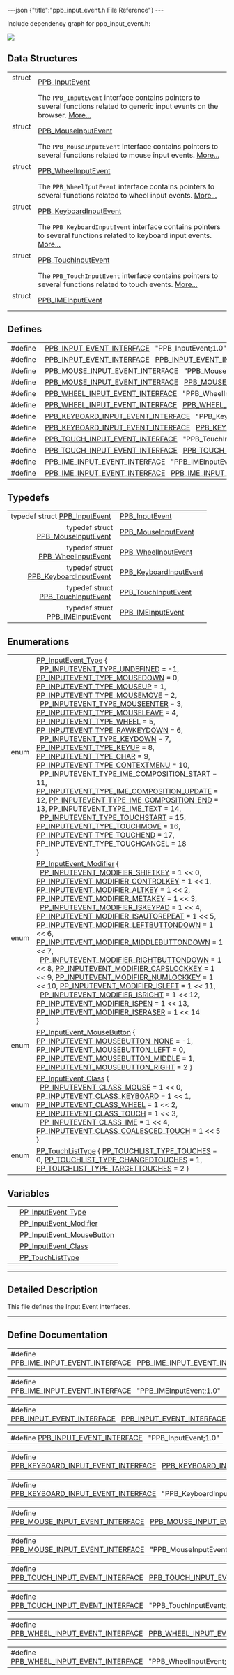 ---json {"title":"ppb_input_event.h File Reference"} ---

Include dependency graph for ppb_input_event.h:

![](/docs/native-client/pepper_beta/c/ppb__input__event_8h__incl.png)

## Data Structures

<table><tbody><tr class="odd"><td style="text-align: right;">struct  </td><td><a href="/docs/native-client/pepper_beta/c/struct_p_p_b___input_event__1__0/" class="el">PPB_InputEvent</a></td></tr><tr class="even"><td style="text-align: right;"> </td><td>The <code>PPB_InputEvent</code> interface contains pointers to several functions related to generic input events on the browser. <a href="/docs/native-client/pepper_beta/c/struct_p_p_b___input_event__1__0#details">More...</a><br />
</td></tr><tr class="odd"><td style="text-align: right;">struct  </td><td><a href="/docs/native-client/pepper_beta/c/struct_p_p_b___mouse_input_event__1__1/" class="el">PPB_MouseInputEvent</a></td></tr><tr class="even"><td style="text-align: right;"> </td><td>The <code>PPB_MouseInputEvent</code> interface contains pointers to several functions related to mouse input events. <a href="/docs/native-client/pepper_beta/c/struct_p_p_b___mouse_input_event__1__1#details">More...</a><br />
</td></tr><tr class="odd"><td style="text-align: right;">struct  </td><td><a href="/docs/native-client/pepper_beta/c/struct_p_p_b___wheel_input_event__1__0/" class="el">PPB_WheelInputEvent</a></td></tr><tr class="even"><td style="text-align: right;"> </td><td>The <code>PPB_WheelIputEvent</code> interface contains pointers to several functions related to wheel input events. <a href="/docs/native-client/pepper_beta/c/struct_p_p_b___wheel_input_event__1__0#details">More...</a><br />
</td></tr><tr class="odd"><td style="text-align: right;">struct  </td><td><a href="/docs/native-client/pepper_beta/c/struct_p_p_b___keyboard_input_event__1__2/" class="el">PPB_KeyboardInputEvent</a></td></tr><tr class="even"><td style="text-align: right;"> </td><td>The <code>PPB_KeyboardInputEvent</code> interface contains pointers to several functions related to keyboard input events. <a href="/docs/native-client/pepper_beta/c/struct_p_p_b___keyboard_input_event__1__2#details">More...</a><br />
</td></tr><tr class="odd"><td style="text-align: right;">struct  </td><td><a href="/docs/native-client/pepper_beta/c/struct_p_p_b___touch_input_event__1__0/" class="el">PPB_TouchInputEvent</a></td></tr><tr class="even"><td style="text-align: right;"> </td><td>The <code>PPB_TouchInputEvent</code> interface contains pointers to several functions related to touch events. <a href="/docs/native-client/pepper_beta/c/struct_p_p_b___touch_input_event__1__0#details">More...</a><br />
</td></tr><tr class="odd"><td style="text-align: right;">struct  </td><td><a href="/docs/native-client/pepper_beta/c/struct_p_p_b___i_m_e_input_event__1__0/" class="el">PPB_IMEInputEvent</a></td></tr></tbody></table>

## Defines

<table><tbody><tr class="odd"><td style="text-align: right;">#define </td><td><a href="/docs/native-client/pepper_beta/c/ppb__input__event_8h#af4e5b597aea9864e7d9aa81c71e781d2" class="el">PPB_INPUT_EVENT_INTERFACE</a>   "PPB_InputEvent;1.0"</td></tr><tr class="even"><td style="text-align: right;">#define </td><td><a href="/docs/native-client/pepper_beta/c/ppb__input__event_8h#a40fd5bca277483a37c2713b8961b5117" class="el">PPB_INPUT_EVENT_INTERFACE</a>   <a href="/docs/native-client/pepper_beta/c/ppb__input__event_8h#af4e5b597aea9864e7d9aa81c71e781d2" class="el">PPB_INPUT_EVENT_INTERFACE</a></td></tr><tr class="odd"><td style="text-align: right;">#define </td><td><a href="/docs/native-client/pepper_beta/c/ppb__input__event_8h#a9887382b4700999b639a2f2de497e104" class="el">PPB_MOUSE_INPUT_EVENT_INTERFACE</a>   "PPB_MouseInputEvent;1.1"</td></tr><tr class="even"><td style="text-align: right;">#define </td><td><a href="/docs/native-client/pepper_beta/c/ppb__input__event_8h#a761fcf6df555946b6c2e1a0b6cd01c5e" class="el">PPB_MOUSE_INPUT_EVENT_INTERFACE</a>   <a href="/docs/native-client/pepper_beta/c/ppb__input__event_8h#a9887382b4700999b639a2f2de497e104" class="el">PPB_MOUSE_INPUT_EVENT_INTERFACE</a></td></tr><tr class="odd"><td style="text-align: right;">#define </td><td><a href="/docs/native-client/pepper_beta/c/ppb__input__event_8h#a0a7bcd124b8e7677b629b236eabfb563" class="el">PPB_WHEEL_INPUT_EVENT_INTERFACE</a>   "PPB_WheelInputEvent;1.0"</td></tr><tr class="even"><td style="text-align: right;">#define </td><td><a href="/docs/native-client/pepper_beta/c/ppb__input__event_8h#a2e592782e919e590dd393d421af8850f" class="el">PPB_WHEEL_INPUT_EVENT_INTERFACE</a>   <a href="/docs/native-client/pepper_beta/c/ppb__input__event_8h#a0a7bcd124b8e7677b629b236eabfb563" class="el">PPB_WHEEL_INPUT_EVENT_INTERFACE</a></td></tr><tr class="odd"><td style="text-align: right;">#define </td><td><a href="/docs/native-client/pepper_beta/c/ppb__input__event_8h#a48b7f516c37c910e75178f1b6bd65f48" class="el">PPB_KEYBOARD_INPUT_EVENT_INTERFACE</a>   "PPB_KeyboardInputEvent;1.2"</td></tr><tr class="even"><td style="text-align: right;">#define </td><td><a href="/docs/native-client/pepper_beta/c/ppb__input__event_8h#a969f9e171a3202249e8dfabaef33c288" class="el">PPB_KEYBOARD_INPUT_EVENT_INTERFACE</a>   <a href="/docs/native-client/pepper_beta/c/ppb__input__event_8h#a48b7f516c37c910e75178f1b6bd65f48" class="el">PPB_KEYBOARD_INPUT_EVENT_INTERFACE</a></td></tr><tr class="odd"><td style="text-align: right;">#define </td><td><a href="/docs/native-client/pepper_beta/c/ppb__input__event_8h#a36b8536215a705ecc3fd4cd366b0f975" class="el">PPB_TOUCH_INPUT_EVENT_INTERFACE</a>   "PPB_TouchInputEvent;1.0"</td></tr><tr class="even"><td style="text-align: right;">#define </td><td><a href="/docs/native-client/pepper_beta/c/ppb__input__event_8h#a9ef6ad6634a1d1912b83006862a0e57b" class="el">PPB_TOUCH_INPUT_EVENT_INTERFACE</a>   <a href="/docs/native-client/pepper_beta/c/ppb__input__event_8h#a36b8536215a705ecc3fd4cd366b0f975" class="el">PPB_TOUCH_INPUT_EVENT_INTERFACE</a></td></tr><tr class="odd"><td style="text-align: right;">#define </td><td><a href="/docs/native-client/pepper_beta/c/ppb__input__event_8h#ad911c1aed763c2f362037995ffca801a" class="el">PPB_IME_INPUT_EVENT_INTERFACE</a>   "PPB_IMEInputEvent;1.0"</td></tr><tr class="even"><td style="text-align: right;">#define </td><td><a href="/docs/native-client/pepper_beta/c/ppb__input__event_8h#ac7e4bf41f38afcb87e0a75c8f27ca33f" class="el">PPB_IME_INPUT_EVENT_INTERFACE</a>   <a href="/docs/native-client/pepper_beta/c/ppb__input__event_8h#ad911c1aed763c2f362037995ffca801a" class="el">PPB_IME_INPUT_EVENT_INTERFACE</a></td></tr></tbody></table>

## Typedefs

<table><tbody><tr class="odd"><td style="text-align: right;">typedef struct <a href="/docs/native-client/pepper_beta/c/struct_p_p_b___input_event__1__0/" class="el">PPB_InputEvent</a> </td><td><a href="/docs/native-client/pepper_beta/c/group___interfaces#gac221fa16a0d0daa0bf171a477b465396" class="el">PPB_InputEvent</a></td></tr><tr class="even"><td style="text-align: right;">typedef struct<br />
<a href="/docs/native-client/pepper_beta/c/struct_p_p_b___mouse_input_event__1__1/" class="el">PPB_MouseInputEvent</a> </td><td><a href="/docs/native-client/pepper_beta/c/group___interfaces#ga3fcedb0e992eebaf7d9b1b60aacceafc" class="el">PPB_MouseInputEvent</a></td></tr><tr class="odd"><td style="text-align: right;">typedef struct<br />
<a href="/docs/native-client/pepper_beta/c/struct_p_p_b___wheel_input_event__1__0/" class="el">PPB_WheelInputEvent</a> </td><td><a href="/docs/native-client/pepper_beta/c/group___interfaces#gaaefb7f24240d14faa56dfdba8c116889" class="el">PPB_WheelInputEvent</a></td></tr><tr class="even"><td style="text-align: right;">typedef struct<br />
<a href="/docs/native-client/pepper_beta/c/struct_p_p_b___keyboard_input_event__1__2/" class="el">PPB_KeyboardInputEvent</a> </td><td><a href="/docs/native-client/pepper_beta/c/group___interfaces#ga65db91594ac92762680dc3cdff4f14c1" class="el">PPB_KeyboardInputEvent</a></td></tr><tr class="odd"><td style="text-align: right;">typedef struct<br />
<a href="/docs/native-client/pepper_beta/c/struct_p_p_b___touch_input_event__1__0/" class="el">PPB_TouchInputEvent</a> </td><td><a href="/docs/native-client/pepper_beta/c/group___interfaces#ga3d25b1582fc1e6b94f53ecfb21422d6c" class="el">PPB_TouchInputEvent</a></td></tr><tr class="even"><td style="text-align: right;">typedef struct<br />
<a href="/docs/native-client/pepper_beta/c/struct_p_p_b___i_m_e_input_event__1__0/" class="el">PPB_IMEInputEvent</a> </td><td><a href="/docs/native-client/pepper_beta/c/group___interfaces#gaaa0c327650de77066ea8e2ec8f5589c5" class="el">PPB_IMEInputEvent</a></td></tr></tbody></table>

## Enumerations

<table><tbody><tr class="odd"><td style="text-align: right;">enum  </td><td><a href="/docs/native-client/pepper_beta/c/group___enums#gaca7296cfec99fcb6646b7144d1d6a0c5" class="el">PP_InputEvent_Type</a> {<br />
  <a href="/docs/native-client/pepper_beta/c/group___enums#ggaca7296cfec99fcb6646b7144d1d6a0c5a9b6d5489f328f0b902da4a1f5836b4cb" class="el">PP_INPUTEVENT_TYPE_UNDEFINED</a> = -1, <a href="/docs/native-client/pepper_beta/c/group___enums#ggaca7296cfec99fcb6646b7144d1d6a0c5a4309eee5fb8284b6be7c258090b21e77" class="el">PP_INPUTEVENT_TYPE_MOUSEDOWN</a> = 0, <a href="/docs/native-client/pepper_beta/c/group___enums#ggaca7296cfec99fcb6646b7144d1d6a0c5a9f0a8196670b1da0e9c3cf081329c3ca" class="el">PP_INPUTEVENT_TYPE_MOUSEUP</a> = 1, <a href="/docs/native-client/pepper_beta/c/group___enums#ggaca7296cfec99fcb6646b7144d1d6a0c5a9d3a09d7fb33663f3a7d920fd2e3208d" class="el">PP_INPUTEVENT_TYPE_MOUSEMOVE</a> = 2,<br />
  <a href="/docs/native-client/pepper_beta/c/group___enums#ggaca7296cfec99fcb6646b7144d1d6a0c5ad240947fd6d67f23b679be4806947e2a" class="el">PP_INPUTEVENT_TYPE_MOUSEENTER</a> = 3, <a href="/docs/native-client/pepper_beta/c/group___enums#ggaca7296cfec99fcb6646b7144d1d6a0c5a0870576010613081518c9c6683abd2e8" class="el">PP_INPUTEVENT_TYPE_MOUSELEAVE</a> = 4, <a href="/docs/native-client/pepper_beta/c/group___enums#ggaca7296cfec99fcb6646b7144d1d6a0c5a2eedbec689780077aa98188805a559f6" class="el">PP_INPUTEVENT_TYPE_WHEEL</a> = 5, <a href="/docs/native-client/pepper_beta/c/group___enums#ggaca7296cfec99fcb6646b7144d1d6a0c5a05c7f50eb36e606a3e5a0065b337d96c" class="el">PP_INPUTEVENT_TYPE_RAWKEYDOWN</a> = 6,<br />
  <a href="/docs/native-client/pepper_beta/c/group___enums#ggaca7296cfec99fcb6646b7144d1d6a0c5a4064a5f6ce10c7e5a0834aff7cd7e474" class="el">PP_INPUTEVENT_TYPE_KEYDOWN</a> = 7, <a href="/docs/native-client/pepper_beta/c/group___enums#ggaca7296cfec99fcb6646b7144d1d6a0c5af57c2b682b29f7b03f27519f98febdea" class="el">PP_INPUTEVENT_TYPE_KEYUP</a> = 8, <a href="/docs/native-client/pepper_beta/c/group___enums#ggaca7296cfec99fcb6646b7144d1d6a0c5a0d547efbed42c655264b96a51954e0dd" class="el">PP_INPUTEVENT_TYPE_CHAR</a> = 9, <a href="/docs/native-client/pepper_beta/c/group___enums#ggaca7296cfec99fcb6646b7144d1d6a0c5a0cf7525c015c97ded19afab9d7d9afee" class="el">PP_INPUTEVENT_TYPE_CONTEXTMENU</a> = 10,<br />
  <a href="/docs/native-client/pepper_beta/c/group___enums#ggaca7296cfec99fcb6646b7144d1d6a0c5a90668acda261e23721f3dd757f557031" class="el">PP_INPUTEVENT_TYPE_IME_COMPOSITION_START</a> = 11, <a href="/docs/native-client/pepper_beta/c/group___enums#ggaca7296cfec99fcb6646b7144d1d6a0c5a1eff5df3bb41546046f97993376607c2" class="el">PP_INPUTEVENT_TYPE_IME_COMPOSITION_UPDATE</a> = 12, <a href="/docs/native-client/pepper_beta/c/group___enums#ggaca7296cfec99fcb6646b7144d1d6a0c5a5c009302410ac6f55da4df618b2d85d5" class="el">PP_INPUTEVENT_TYPE_IME_COMPOSITION_END</a> = 13, <a href="/docs/native-client/pepper_beta/c/group___enums#ggaca7296cfec99fcb6646b7144d1d6a0c5a5826ba18e40265a7b74e4b3ae1fe3772" class="el">PP_INPUTEVENT_TYPE_IME_TEXT</a> = 14,<br />
  <a href="/docs/native-client/pepper_beta/c/group___enums#ggaca7296cfec99fcb6646b7144d1d6a0c5ac604f0e894f8f9e660d36e30db16b52d" class="el">PP_INPUTEVENT_TYPE_TOUCHSTART</a> = 15, <a href="/docs/native-client/pepper_beta/c/group___enums#ggaca7296cfec99fcb6646b7144d1d6a0c5a43888c9c671ac5973f5bcea7eabcc889" class="el">PP_INPUTEVENT_TYPE_TOUCHMOVE</a> = 16, <a href="/docs/native-client/pepper_beta/c/group___enums#ggaca7296cfec99fcb6646b7144d1d6a0c5ae1c312aafaf4caeddb1afc09e81c9655" class="el">PP_INPUTEVENT_TYPE_TOUCHEND</a> = 17, <a href="/docs/native-client/pepper_beta/c/group___enums#ggaca7296cfec99fcb6646b7144d1d6a0c5a78266e75562e546005eb8098f455ce91" class="el">PP_INPUTEVENT_TYPE_TOUCHCANCEL</a> = 18<br />
}</td></tr><tr class="even"><td style="text-align: right;">enum  </td><td><a href="/docs/native-client/pepper_beta/c/group___enums#ga21b811ac0484a214a8751aa3e1c959d9" class="el">PP_InputEvent_Modifier</a> {<br />
  <a href="/docs/native-client/pepper_beta/c/group___enums#gga21b811ac0484a214a8751aa3e1c959d9a7506fd613b0e3055b37700eddcc04c8e" class="el">PP_INPUTEVENT_MODIFIER_SHIFTKEY</a> = 1 &lt;&lt; 0, <a href="/docs/native-client/pepper_beta/c/group___enums#gga21b811ac0484a214a8751aa3e1c959d9aeb4a9ad52cbfbfab9dea7cf2429c52f7" class="el">PP_INPUTEVENT_MODIFIER_CONTROLKEY</a> = 1 &lt;&lt; 1, <a href="/docs/native-client/pepper_beta/c/group___enums#gga21b811ac0484a214a8751aa3e1c959d9ab30d756ab410e7155deef8c48568fc95" class="el">PP_INPUTEVENT_MODIFIER_ALTKEY</a> = 1 &lt;&lt; 2, <a href="/docs/native-client/pepper_beta/c/group___enums#gga21b811ac0484a214a8751aa3e1c959d9ab3b68a7fb23fa33be297b30a2d3f27d7" class="el">PP_INPUTEVENT_MODIFIER_METAKEY</a> = 1 &lt;&lt; 3,<br />
  <a href="/docs/native-client/pepper_beta/c/group___enums#gga21b811ac0484a214a8751aa3e1c959d9a24f5d73cf82a01116f52b57410e64c9d" class="el">PP_INPUTEVENT_MODIFIER_ISKEYPAD</a> = 1 &lt;&lt; 4, <a href="/docs/native-client/pepper_beta/c/group___enums#gga21b811ac0484a214a8751aa3e1c959d9a0d6141a7a3498af2020093469358472f" class="el">PP_INPUTEVENT_MODIFIER_ISAUTOREPEAT</a> = 1 &lt;&lt; 5, <a href="/docs/native-client/pepper_beta/c/group___enums#gga21b811ac0484a214a8751aa3e1c959d9a31e52901313720fd0e431976228f2153" class="el">PP_INPUTEVENT_MODIFIER_LEFTBUTTONDOWN</a> = 1 &lt;&lt; 6, <a href="/docs/native-client/pepper_beta/c/group___enums#gga21b811ac0484a214a8751aa3e1c959d9aa2369bf6eb5309a43d608ef83d747a04" class="el">PP_INPUTEVENT_MODIFIER_MIDDLEBUTTONDOWN</a> = 1 &lt;&lt; 7,<br />
  <a href="/docs/native-client/pepper_beta/c/group___enums#gga21b811ac0484a214a8751aa3e1c959d9aee3e5083c83130d4368b79878fd574fe" class="el">PP_INPUTEVENT_MODIFIER_RIGHTBUTTONDOWN</a> = 1 &lt;&lt; 8, <a href="/docs/native-client/pepper_beta/c/group___enums#gga21b811ac0484a214a8751aa3e1c959d9a99a27b5dab8360eb08189439b85b8781" class="el">PP_INPUTEVENT_MODIFIER_CAPSLOCKKEY</a> = 1 &lt;&lt; 9, <a href="/docs/native-client/pepper_beta/c/group___enums#gga21b811ac0484a214a8751aa3e1c959d9a493ca598187014e2356cd7a5ba8cdffd" class="el">PP_INPUTEVENT_MODIFIER_NUMLOCKKEY</a> = 1 &lt;&lt; 10, <a href="/docs/native-client/pepper_beta/c/group___enums#gga21b811ac0484a214a8751aa3e1c959d9a8295bfc8067c06a17ccfc5fb6a992e17" class="el">PP_INPUTEVENT_MODIFIER_ISLEFT</a> = 1 &lt;&lt; 11,<br />
  <a href="/docs/native-client/pepper_beta/c/group___enums#gga21b811ac0484a214a8751aa3e1c959d9a348f43efaf61edbefd83346428c5b122" class="el">PP_INPUTEVENT_MODIFIER_ISRIGHT</a> = 1 &lt;&lt; 12, <a href="/docs/native-client/pepper_beta/c/group___enums#gga21b811ac0484a214a8751aa3e1c959d9a970ad827a7240093ec57f1a3a7aea692" class="el">PP_INPUTEVENT_MODIFIER_ISPEN</a> = 1 &lt;&lt; 13, <a href="/docs/native-client/pepper_beta/c/group___enums#gga21b811ac0484a214a8751aa3e1c959d9a3367f08ba940a67d0098a59093582ef1" class="el">PP_INPUTEVENT_MODIFIER_ISERASER</a> = 1 &lt;&lt; 14<br />
}</td></tr><tr class="odd"><td style="text-align: right;">enum  </td><td><a href="/docs/native-client/pepper_beta/c/group___enums#ga25113f3c8d33e863fd38b3f70f8a5e6e" class="el">PP_InputEvent_MouseButton</a> { <a href="/docs/native-client/pepper_beta/c/group___enums#gga25113f3c8d33e863fd38b3f70f8a5e6eaa2d4e499d6c23ef45381a89612e654d9" class="el">PP_INPUTEVENT_MOUSEBUTTON_NONE</a> = -1, <a href="/docs/native-client/pepper_beta/c/group___enums#gga25113f3c8d33e863fd38b3f70f8a5e6eaa44f4ea3c7759e4fce6150f349909f63" class="el">PP_INPUTEVENT_MOUSEBUTTON_LEFT</a> = 0, <a href="/docs/native-client/pepper_beta/c/group___enums#gga25113f3c8d33e863fd38b3f70f8a5e6ea3f8a2698990ec1e36943651ca600e3be" class="el">PP_INPUTEVENT_MOUSEBUTTON_MIDDLE</a> = 1, <a href="/docs/native-client/pepper_beta/c/group___enums#gga25113f3c8d33e863fd38b3f70f8a5e6ea681614da50d511b516d0a88fbaa6eb5b" class="el">PP_INPUTEVENT_MOUSEBUTTON_RIGHT</a> = 2 }</td></tr><tr class="even"><td style="text-align: right;">enum  </td><td><a href="/docs/native-client/pepper_beta/c/group___enums#gafe68e3c1031daa4a6496845ff47649cd" class="el">PP_InputEvent_Class</a> {<br />
  <a href="/docs/native-client/pepper_beta/c/group___enums#ggafe68e3c1031daa4a6496845ff47649cda79ccc5180eb39c52ab3207f0c876dd52" class="el">PP_INPUTEVENT_CLASS_MOUSE</a> = 1 &lt;&lt; 0, <a href="/docs/native-client/pepper_beta/c/group___enums#ggafe68e3c1031daa4a6496845ff47649cda2c3341eacc3a459713ce334b9af0cda8" class="el">PP_INPUTEVENT_CLASS_KEYBOARD</a> = 1 &lt;&lt; 1, <a href="/docs/native-client/pepper_beta/c/group___enums#ggafe68e3c1031daa4a6496845ff47649cda59d6686dbce1f0dc092cb88a451bb3a6" class="el">PP_INPUTEVENT_CLASS_WHEEL</a> = 1 &lt;&lt; 2, <a href="/docs/native-client/pepper_beta/c/group___enums#ggafe68e3c1031daa4a6496845ff47649cda19b05264fa31d7e975eba297f9f146af" class="el">PP_INPUTEVENT_CLASS_TOUCH</a> = 1 &lt;&lt; 3,<br />
  <a href="/docs/native-client/pepper_beta/c/group___enums#ggafe68e3c1031daa4a6496845ff47649cda1280fe9a85edf74e20e4d503a345ab7d" class="el">PP_INPUTEVENT_CLASS_IME</a> = 1 &lt;&lt; 4, <a href="/docs/native-client/pepper_beta/c/group___enums#ggafe68e3c1031daa4a6496845ff47649cda627e6717b0241595c6abe8464abe89f3" class="el">PP_INPUTEVENT_CLASS_COALESCED_TOUCH</a> = 1 &lt;&lt; 5<br />
}</td></tr><tr class="odd"><td style="text-align: right;">enum  </td><td><a href="/docs/native-client/pepper_beta/c/group___enums#gad5885a239d04166c8777432c81e39d0a" class="el">PP_TouchListType</a> { <a href="/docs/native-client/pepper_beta/c/group___enums#ggad5885a239d04166c8777432c81e39d0aa739dfd65f4cd719996f20bdd2e7db4ca" class="el">PP_TOUCHLIST_TYPE_TOUCHES</a> = 0, <a href="/docs/native-client/pepper_beta/c/group___enums#ggad5885a239d04166c8777432c81e39d0aa89d31d55d67fa0746d1f3bf4050eafff" class="el">PP_TOUCHLIST_TYPE_CHANGEDTOUCHES</a> = 1, <a href="/docs/native-client/pepper_beta/c/group___enums#ggad5885a239d04166c8777432c81e39d0aa0682e6c428fed9b900e3d9e56aaa8fca" class="el">PP_TOUCHLIST_TYPE_TARGETTOUCHES</a> = 2 }</td></tr></tbody></table>

## Variables

<table><tbody><tr class="odd"><td style="text-align: right;"> </td><td><a href="/docs/native-client/pepper_beta/c/group___enums#gaca7296cfec99fcb6646b7144d1d6a0c5" class="el">PP_InputEvent_Type</a></td></tr><tr class="even"><td style="text-align: right;"> </td><td><a href="/docs/native-client/pepper_beta/c/group___enums#ga21b811ac0484a214a8751aa3e1c959d9" class="el">PP_InputEvent_Modifier</a></td></tr><tr class="odd"><td style="text-align: right;"> </td><td><a href="/docs/native-client/pepper_beta/c/group___enums#ga25113f3c8d33e863fd38b3f70f8a5e6e" class="el">PP_InputEvent_MouseButton</a></td></tr><tr class="even"><td style="text-align: right;"> </td><td><a href="/docs/native-client/pepper_beta/c/group___enums#gafe68e3c1031daa4a6496845ff47649cd" class="el">PP_InputEvent_Class</a></td></tr><tr class="odd"><td style="text-align: right;"> </td><td><a href="/docs/native-client/pepper_beta/c/group___enums#gad5885a239d04166c8777432c81e39d0a" class="el">PP_TouchListType</a></td></tr></tbody></table>

---

<span id="details" class="anchor" style="margin: 0;"></span>

## Detailed Description

This file defines the Input Event interfaces.

---

## Define Documentation

<span id="ac7e4bf41f38afcb87e0a75c8f27ca33f" class="anchor" style="margin: 0;"></span>

<table><tbody><tr class="odd"><td>#define <a href="/docs/native-client/pepper_beta/c/ppb__input__event_8h#ac7e4bf41f38afcb87e0a75c8f27ca33f" class="el">PPB_IME_INPUT_EVENT_INTERFACE</a>   <a href="/docs/native-client/pepper_beta/c/ppb__input__event_8h#ad911c1aed763c2f362037995ffca801a" class="el">PPB_IME_INPUT_EVENT_INTERFACE</a></td></tr></tbody></table>

<span id="ad911c1aed763c2f362037995ffca801a" class="anchor" style="margin: 0;"></span>

<table><tbody><tr class="odd"><td>#define <a href="/docs/native-client/pepper_beta/c/ppb__input__event_8h#ad911c1aed763c2f362037995ffca801a" class="el">PPB_IME_INPUT_EVENT_INTERFACE</a>   "PPB_IMEInputEvent;1.0"</td></tr></tbody></table>

<span id="a40fd5bca277483a37c2713b8961b5117" class="anchor" style="margin: 0;"></span>

<table><tbody><tr class="odd"><td>#define <a href="/docs/native-client/pepper_beta/c/ppb__input__event_8h#a40fd5bca277483a37c2713b8961b5117" class="el">PPB_INPUT_EVENT_INTERFACE</a>   <a href="/docs/native-client/pepper_beta/c/ppb__input__event_8h#af4e5b597aea9864e7d9aa81c71e781d2" class="el">PPB_INPUT_EVENT_INTERFACE</a></td></tr></tbody></table>

<span id="af4e5b597aea9864e7d9aa81c71e781d2" class="anchor" style="margin: 0;"></span>

<table><tbody><tr class="odd"><td>#define <a href="/docs/native-client/pepper_beta/c/ppb__input__event_8h#af4e5b597aea9864e7d9aa81c71e781d2" class="el">PPB_INPUT_EVENT_INTERFACE</a>   "PPB_InputEvent;1.0"</td></tr></tbody></table>

<span id="a969f9e171a3202249e8dfabaef33c288" class="anchor" style="margin: 0;"></span>

<table><tbody><tr class="odd"><td>#define <a href="/docs/native-client/pepper_beta/c/ppb__input__event_8h#a969f9e171a3202249e8dfabaef33c288" class="el">PPB_KEYBOARD_INPUT_EVENT_INTERFACE</a>   <a href="/docs/native-client/pepper_beta/c/ppb__input__event_8h#a48b7f516c37c910e75178f1b6bd65f48" class="el">PPB_KEYBOARD_INPUT_EVENT_INTERFACE</a></td></tr></tbody></table>

<span id="a48b7f516c37c910e75178f1b6bd65f48" class="anchor" style="margin: 0;"></span>

<table><tbody><tr class="odd"><td>#define <a href="/docs/native-client/pepper_beta/c/ppb__input__event_8h#a48b7f516c37c910e75178f1b6bd65f48" class="el">PPB_KEYBOARD_INPUT_EVENT_INTERFACE</a>   "PPB_KeyboardInputEvent;1.2"</td></tr></tbody></table>

<span id="a761fcf6df555946b6c2e1a0b6cd01c5e" class="anchor" style="margin: 0;"></span>

<table><tbody><tr class="odd"><td>#define <a href="/docs/native-client/pepper_beta/c/ppb__input__event_8h#a761fcf6df555946b6c2e1a0b6cd01c5e" class="el">PPB_MOUSE_INPUT_EVENT_INTERFACE</a>   <a href="/docs/native-client/pepper_beta/c/ppb__input__event_8h#a9887382b4700999b639a2f2de497e104" class="el">PPB_MOUSE_INPUT_EVENT_INTERFACE</a></td></tr></tbody></table>

<span id="a9887382b4700999b639a2f2de497e104" class="anchor" style="margin: 0;"></span>

<table><tbody><tr class="odd"><td>#define <a href="/docs/native-client/pepper_beta/c/ppb__input__event_8h#a9887382b4700999b639a2f2de497e104" class="el">PPB_MOUSE_INPUT_EVENT_INTERFACE</a>   "PPB_MouseInputEvent;1.1"</td></tr></tbody></table>

<span id="a9ef6ad6634a1d1912b83006862a0e57b" class="anchor" style="margin: 0;"></span>

<table><tbody><tr class="odd"><td>#define <a href="/docs/native-client/pepper_beta/c/ppb__input__event_8h#a9ef6ad6634a1d1912b83006862a0e57b" class="el">PPB_TOUCH_INPUT_EVENT_INTERFACE</a>   <a href="/docs/native-client/pepper_beta/c/ppb__input__event_8h#a36b8536215a705ecc3fd4cd366b0f975" class="el">PPB_TOUCH_INPUT_EVENT_INTERFACE</a></td></tr></tbody></table>

<span id="a36b8536215a705ecc3fd4cd366b0f975" class="anchor" style="margin: 0;"></span>

<table><tbody><tr class="odd"><td>#define <a href="/docs/native-client/pepper_beta/c/ppb__input__event_8h#a36b8536215a705ecc3fd4cd366b0f975" class="el">PPB_TOUCH_INPUT_EVENT_INTERFACE</a>   "PPB_TouchInputEvent;1.0"</td></tr></tbody></table>

<span id="a2e592782e919e590dd393d421af8850f" class="anchor" style="margin: 0;"></span>

<table><tbody><tr class="odd"><td>#define <a href="/docs/native-client/pepper_beta/c/ppb__input__event_8h#a2e592782e919e590dd393d421af8850f" class="el">PPB_WHEEL_INPUT_EVENT_INTERFACE</a>   <a href="/docs/native-client/pepper_beta/c/ppb__input__event_8h#a0a7bcd124b8e7677b629b236eabfb563" class="el">PPB_WHEEL_INPUT_EVENT_INTERFACE</a></td></tr></tbody></table>

<span id="a0a7bcd124b8e7677b629b236eabfb563" class="anchor" style="margin: 0;"></span>

<table><tbody><tr class="odd"><td>#define <a href="/docs/native-client/pepper_beta/c/ppb__input__event_8h#a0a7bcd124b8e7677b629b236eabfb563" class="el">PPB_WHEEL_INPUT_EVENT_INTERFACE</a>   "PPB_WheelInputEvent;1.0"</td></tr></tbody></table>

